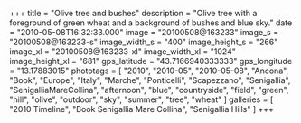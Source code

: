 +++
title = "Olive tree and bushes"
description = "Olive tree with a foreground of green wheat and a background of bushes and blue sky."
date = "2010-05-08T16:32:33.000"
image = "20100508@163233"
image_s = "20100508@163233-s"
image_width_s = "400"
image_height_s = "266"
image_xl = "20100508@163233-xl"
image_width_xl = "1024"
image_height_xl = "681"
gps_latitude = "43.7166940333333"
gps_longitude = "13.17883015"
phototags = [ "2010", "2010-05", "2010-05-08", "Ancona", "Book", "Europe", "Italy", "Marche", "Ponticelli", "Scapezzano", "Senigallia", "SenigalliaMareCollina", "afternoon", "blue", "countryside", "field", "green", "hill", "olive", "outdoor", "sky", "summer", "tree", "wheat" ]
galleries = [ "2010 Timeline", "Book Senigallia Mare Collina", "Senigallia Hills" ]
+++
